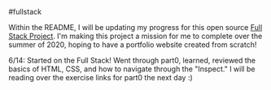 #fullstack

Within the README, I will be updating my progress for this open source [Full Stack Project](https://fullstackopen.com/en/part0/general_info). I'm making this project a mission for me to complete over the summer of 2020, hoping to have a portfolio website created from scratch!


6/14: Started on the Full Stack! Went through part0, learned, reviewed the basics of HTML, CSS, and how to navigate through the "Inspect." I will be reading over the exercise links for part0 the next day :)


